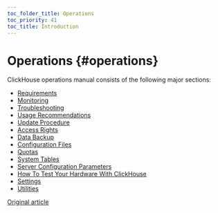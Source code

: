 ```yaml
---
toc_folder_title: Operations
toc_priority: 41
toc_title: Introduction
---
```


# Operations {#operations}

ClickHouse operations manual consists of the following major sections:

-   [Requirements](requirements.md)
-   [Monitoring](monitoring.md)
-   [Troubleshooting](troubleshooting.md)
-   [Usage Recommendations](tips.md)
-   [Update Procedure](update.md)
-   [Access Rights](access-rights.md)
-   [Data Backup](backup.md)
-   [Configuration Files](configuration-files.md)
-   [Quotas](quotas.md)
-   [System Tables](system-tables.md)
-   [Server Configuration Parameters](server-configuration-parameters/index.md)
-   [How To Test Your Hardware With ClickHouse](performance-test.md)
-   [Settings](settings/index.md)
-   [Utilities](utilities/index.md)

[Original article](https://clickhouse.tech/docs/en/operations/) <!--hide-->
